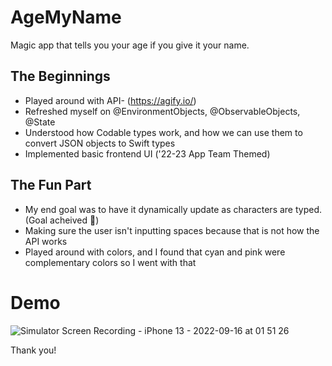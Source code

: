 # AgeMyName
Magic app that tells you your age if you give it your name. 


## The Beginnings
- Played around with API- (https://agify.io/)
- Refreshed myself on @EnvironmentObjects, @ObservableObjects, @State
- Understood how Codable types work, and how we can use them to convert JSON objects to Swift types
- Implemented basic frontend UI ('22-23 App Team Themed)


## The Fun Part
- My end goal was to have it dynamically update as characters are typed. (Goal acheived 🎉)
- Making sure the user isn't inputting spaces because that is not how the API works
- Played around with colors, and I found that cyan and pink were complementary colors so I went with that

# Demo

![Simulator Screen Recording - iPhone 13 - 2022-09-16 at 01 51 26](https://user-images.githubusercontent.com/89492329/190566141-eb638475-0672-46b9-abc7-9d7ad826c15b.gif)


Thank you!

